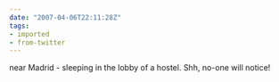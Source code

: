```yaml
---
date: "2007-04-06T22:11:28Z"
tags:
- imported
- from-twitter
---
```

near Madrid - sleeping in the lobby of a hostel. Shh, no-one will notice!
